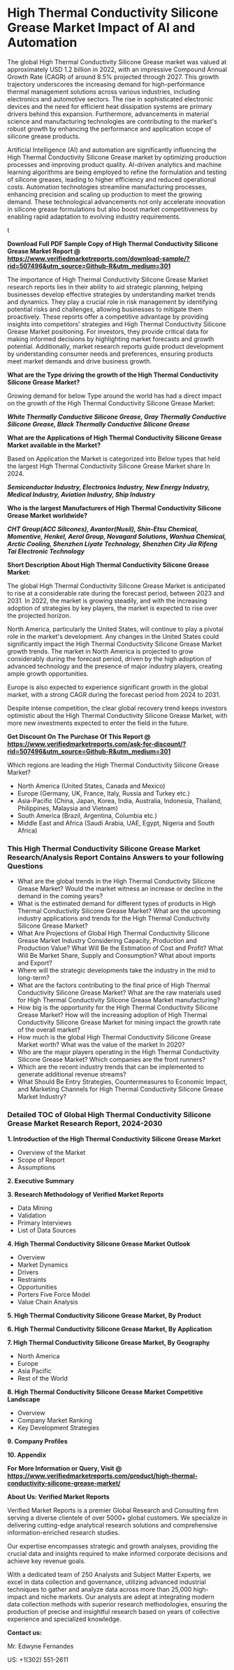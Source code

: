 <meta name="title" content="Global  High Thermal Conductivity Silicone Grease Market Impact of AI and Automation"><meta name="description" content="  The global High Thermal Conductivity Silicone Grease market was valued at approximately USD 1.2 billion in 2022, with an impressive Compound Annual Growth Rate (CAGR"><meta name="title" content=" High Thermal Conductivity Silicone Grease Market Size, Share, Scope, Trends, Growth, Opportunities, Analysis, Forecast"> <h1>High Thermal Conductivity Silicone Grease Market Impact of AI and Automation</h1> <p>The global High Thermal Conductivity Silicone Grease market was valued at approximately USD 1.2 billion in 2022, with an impressive Compound Annual Growth Rate (CAGR) of around 8.5% projected through 2027. This growth trajectory underscores the increasing demand for high-performance thermal management solutions across various industries, including electronics and automotive sectors. The rise in sophisticated electronic devices and the need for efficient heat dissipation systems are primary drivers behind this expansion. Furthermore, advancements in material science and manufacturing technologies are contributing to the market's robust growth by enhancing the performance and application scope of silicone grease products.</p> <p>Artificial Intelligence (AI) and automation are significantly influencing the High Thermal Conductivity Silicone Grease market by optimizing production processes and improving product quality. AI-driven analytics and machine learning algorithms are being employed to refine the formulation and testing of silicone greases, leading to higher efficiency and reduced operational costs. Automation technologies streamline manufacturing processes, enhancing precision and scaling up production to meet the growing demand. These technological advancements not only accelerate innovation in silicone grease formulations but also boost market competitiveness by enabling rapid adaptation to evolving industry requirements.</p> t</p><p id="" class=""><strong>Download Full PDF Sample Copy of High Thermal Conductivity Silicone Grease Market Report @ <a href="https://www.verifiedmarketreports.com/download-sample/?rid=507496&utm_source=Github-R&utm_medium=301" target="_blank">https://www.verifiedmarketreports.com/download-sample/?rid=507496&utm_source=Github-R&utm_medium=301</a></strong></p><p>The importance of&nbsp;High Thermal Conductivity Silicone Grease Market research reports lies in their ability to aid strategic planning, helping businesses develop effective strategies by understanding market trends and dynamics. They play a crucial role in risk management by identifying potential risks and challenges, allowing businesses to mitigate them proactively. These reports offer a competitive advantage by providing insights into competitors' strategies and High Thermal Conductivity Silicone Grease Market positioning. For investors, they provide critical data for making informed decisions by highlighting market forecasts and growth potential. Additionally, market research reports guide product development by understanding consumer needs and preferences, ensuring products meet market demands and drive business growth.</p><p><strong>What are the&nbsp;Type driving the growth of the High Thermal Conductivity Silicone Grease Market?</strong></p><p id="" class="">Growing demand for below Type around the world has had a direct impact on the growth of the High Thermal Conductivity Silicone Grease Market:</p><em><strong>White Thermally Conductive Silicone Grease, Gray Thermally Conductive Silicone Grease, Black Thermally Conductive Silicone Grease</strong></em></p><strong>What are the&nbsp;Applications&nbsp;of High Thermal Conductivity Silicone Grease Market available in the Market?</strong></p><p id="" class="">Based on Application the Market is categorized into Below types that held the largest High Thermal Conductivity Silicone Grease Market share In 2024.</p><em><strong>Semiconductor Industry, Electronics Industry, New Energy Industry, Medical Industry, Aviation Industry, Ship Industry</strong></em></p><strong>Who is the largest Manufacturers of High Thermal Conductivity Silicone Grease Market worldwide?</strong></p><p><em><strong>CHT Group(ACC Silicones), Avantor(Nusil), Shin-Etsu Chemical, Momentive, Henkel, Aerol Group, Novagard Solutions, Wanhua Chemical, Arctic Cooling, Shenzhen Liyate Technology, Shenzhen City Jia Rifeng Tai Electronic Technology</strong></em></p><p id="" class=""><strong>Short Description About High Thermal Conductivity Silicone Grease Market:</strong></p><p>The global High Thermal Conductivity Silicone Grease Market is anticipated to rise at a considerable rate during the forecast period, between 2023 and 2031. In 2022, the market is growing steadily, and with the increasing adoption of strategies by key players, the market is expected to rise over the projected horizon.</p><p>North America, particularly the United States, will continue to play a pivotal role in the market's development. Any changes in the United States could significantly impact the High Thermal Conductivity Silicone Grease Market growth trends. The market in North America is projected to grow considerably during the forecast period, driven by the high adoption of advanced technology and the presence of major industry players, creating ample growth opportunities.</p><p>Europe is also expected to experience significant growth in the global market, with a strong CAGR during the forecast period from 2024 to 2031.</p><p>Despite intense competition, the clear global recovery trend keeps investors optimistic about the High Thermal Conductivity Silicone Grease Market, with more new investments expected to enter the field in the future.</p><p id="" class=""><strong>Get Discount On The Purchase Of This Report @ <a href="https://www.verifiedmarketreports.com/ask-for-discount/?rid=507496&utm_source=Github-R&utm_medium=301" target="_blank">https://www.verifiedmarketreports.com/ask-for-discount/?rid=507496&utm_source=Github-R&utm_medium=301</a></strong></p>Which regions are leading the High Thermal Conductivity Silicone Grease Market?</p><ul><li>North America (United States, Canada and Mexico)</li><li>Europe (Germany, UK, France, Italy, Russia and Turkey etc.)</li><li>Asia-Pacific (China, Japan, Korea, India, Australia, Indonesia, Thailand, Philippines, Malaysia and Vietnam)</li><li>South America (Brazil, Argentina, Columbia etc.)</li><li>Middle East and Africa (Saudi Arabia, UAE, Egypt, Nigeria and South Africa)</li></ul><h3 id="" class="">This High Thermal Conductivity Silicone Grease Market Research/Analysis Report Contains Answers to your following Questions</h3><ul><li>What are the global trends in the High Thermal Conductivity Silicone Grease Market? Would the market witness an increase or decline in the demand in the coming years?</li><li>What is the estimated demand for different types of products in High Thermal Conductivity Silicone Grease Market? What are the upcoming industry applications and trends for the High Thermal Conductivity Silicone Grease Market?</li><li>What Are Projections of Global High Thermal Conductivity Silicone Grease Market Industry Considering Capacity, Production and Production Value? What Will Be the Estimation of Cost and Profit? What Will Be Market Share, Supply and Consumption? What about imports and Export?</li><li>Where will the strategic developments take the industry in the mid to long-term?</li><li>What are the factors contributing to the final price of High Thermal Conductivity Silicone Grease Market? What are the raw materials used for High Thermal Conductivity Silicone Grease Market manufacturing?</li><li>How big is the opportunity for the High Thermal Conductivity Silicone Grease Market? How will the increasing adoption of High Thermal Conductivity Silicone Grease Market for mining impact the growth rate of the overall market?</li><li>How much is the global High Thermal Conductivity Silicone Grease Market worth? What was the value of the market In 2020?</li><li>Who are the major players operating in the High Thermal Conductivity Silicone Grease Market? Which companies are the front runners?</li><li>Which are the recent industry trends that can be implemented to generate additional revenue streams?</li><li>What Should Be Entry Strategies, Countermeasures to Economic Impact, and Marketing Channels for High Thermal Conductivity Silicone Grease Market Industry?</li></ul><h3 id="" class="">Detailed TOC of Global High Thermal Conductivity Silicone Grease Market Research Report, 2024-2030</h3><p id="" class=""><strong>1. Introduction of the High Thermal Conductivity Silicone Grease Market</strong></p><ul><li>Overview of the Market</li><li>Scope of Report</li><li>Assumptions</li></ul><p id="" class=""><strong>2. Executive Summary</strong></p><p id="" class=""><strong>3. Research Methodology of Verified Market Reports</strong></p><ul><li>Data Mining</li><li>Validation</li><li>Primary Interviews</li><li>List of Data Sources</li></ul><p id="" class=""><strong>4. High Thermal Conductivity Silicone Grease Market Outlook</strong></p><ul><li>Overview</li><li>Market Dynamics</li><li>Drivers</li><li>Restraints</li><li>Opportunities</li><li>Porters Five Force Model</li><li>Value Chain Analysis</li></ul><p id="" class=""><strong>5. High Thermal Conductivity Silicone Grease Market, By Product</strong></p><p id="" class=""><strong>6. High Thermal Conductivity Silicone Grease Market, By Application</strong></p><p id="" class=""><strong>7. High Thermal Conductivity Silicone Grease Market, By Geography</strong></p><ul><li>North America</li><li>Europe</li><li>Asia Pacific</li><li>Rest of the World</li></ul><p id="" class=""><strong>8. High Thermal Conductivity Silicone Grease Market Competitive Landscape</strong></p><ul><li>Overview</li><li>Company Market Ranking</li><li>Key Development Strategies</li></ul><p id="" class=""><strong>9. Company Profiles</strong></p><p id="" class=""><strong>10. Appendix</strong></p><p id="" class=""><strong>For More Information or Query, Visit @ <a href="https://www.verifiedmarketreports.com/product/high-thermal-conductivity-silicone-grease-market/" target="_blank">https://www.verifiedmarketreports.com/product/high-thermal-conductivity-silicone-grease-market/</a></strong></p><p id="" class=""><strong>About Us: Verified Market Reports</strong></p><p id="" class="">Verified Market Reports is a premier Global Research and Consulting firm serving a diverse clientele of over 5000+ global customers. We specialize in delivering cutting-edge analytical research solutions and comprehensive information-enriched research studies.</p><p id="" class="">Our expertise encompasses strategic and growth analyses, providing the crucial data and insights required to make informed corporate decisions and achieve key revenue goals.</p><p id="" class="">With a dedicated team of 250 Analysts and Subject Matter Experts, we excel in data collection and governance, utilizing advanced industrial techniques to gather and analyze data across more than 25,000 high-impact and niche markets. Our analysts are adept at integrating modern data collection methods with superior research methodologies, ensuring the production of precise and insightful research based on years of collective experience and specialized knowledge.</p><p id="" class=""><strong>Contact us:</strong></p><p id="" class="">Mr. Edwyne Fernandes</p><p id="" class="">US: +1(302) 551-2611</p>